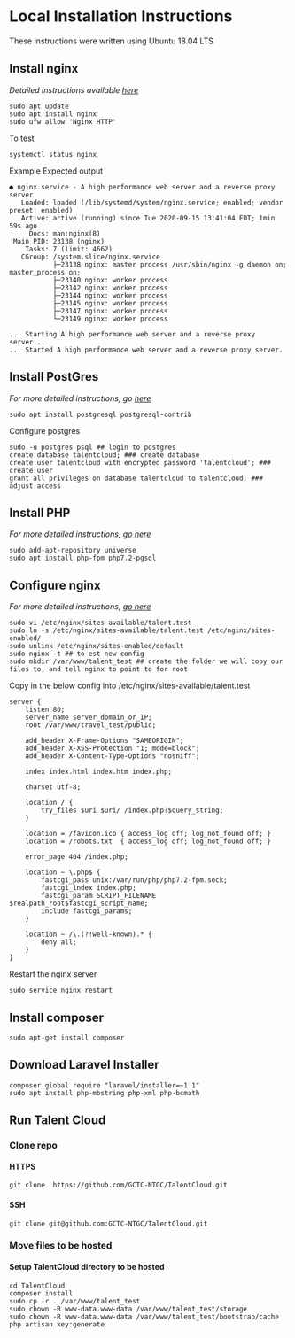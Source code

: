 # Local Installation Instructions

These instructions were written using Ubuntu 18.04 LTS

## Install nginx

*Detailed instructions available [here](https://www.digitalocean.com/community/tutorials/how-to-install-nginx-on-ubuntu-18-04)*

```
sudo apt update
sudo apt install nginx
sudo ufw allow 'Nginx HTTP'
```

To test

```
systemctl status nginx
```

Example Expected output

```
● nginx.service - A high performance web server and a reverse proxy server
   Loaded: loaded (/lib/systemd/system/nginx.service; enabled; vendor preset: enabled)
   Active: active (running) since Tue 2020-09-15 13:41:04 EDT; 1min 59s ago
     Docs: man:nginx(8)
 Main PID: 23138 (nginx)
    Tasks: 7 (limit: 4662)
   CGroup: /system.slice/nginx.service
           ├─23138 nginx: master process /usr/sbin/nginx -g daemon on; master_process on;
           ├─23140 nginx: worker process
           ├─23142 nginx: worker process
           ├─23144 nginx: worker process
           ├─23145 nginx: worker process
           ├─23147 nginx: worker process
           └─23149 nginx: worker process

... Starting A high performance web server and a reverse proxy server...
... Started A high performance web server and a reverse proxy server.
```

## Install PostGres

*For more detailed instructions, go [here](https://www.digitalocean.com/community/tutorials/how-to-install-and-use-postgresql-on-ubuntu-18-04)*

```
sudo apt install postgresql postgresql-contrib
```

Configure postgres

```
sudo -u postgres psql ## login to postgres
create database talentcloud; ### create database
create user talentcloud with encrypted password 'talentcloud'; ### create user
grant all privileges on database talentcloud to talentcloud; ### adjust access
```

## Install PHP

*For more detailed instructions, [go here](https://www.digitalocean.com/community/tutorials/how-to-install-linux-nginx-mysql-php-lemp-stack-ubuntu-18-04)*

```
sudo add-apt-repository universe
sudo apt install php-fpm php7.2-pgsql
```


## Configure nginx

*For more detailed instructions, [go here](https://www.digitalocean.com/community/tutorials/how-to-install-linux-nginx-mysql-php-lemp-stack-ubuntu-18-04)*

```
sudo vi /etc/nginx/sites-available/talent.test
sudo ln -s /etc/nginx/sites-available/talent.test /etc/nginx/sites-enabled/
sudo unlink /etc/nginx/sites-enabled/default
sudo nginx -t ## to est new config
sudo mkdir /var/www/talent_test ## create the folder we will copy our files to, and tell nginx to point to for root
```

Copy in the below config into /etc/nginx/sites-available/talent.test

```
server {
    listen 80;
    server_name server_domain_or_IP;
    root /var/www/travel_test/public;

    add_header X-Frame-Options "SAMEORIGIN";
    add_header X-XSS-Protection "1; mode=block";
    add_header X-Content-Type-Options "nosniff";

    index index.html index.htm index.php;

    charset utf-8;

    location / {
        try_files $uri $uri/ /index.php?$query_string;
    }

    location = /favicon.ico { access_log off; log_not_found off; }
    location = /robots.txt  { access_log off; log_not_found off; }

    error_page 404 /index.php;

    location ~ \.php$ {
        fastcgi_pass unix:/var/run/php/php7.2-fpm.sock;
        fastcgi_index index.php;
        fastcgi_param SCRIPT_FILENAME $realpath_root$fastcgi_script_name;
        include fastcgi_params;
    }

    location ~ /\.(?!well-known).* {
        deny all;
    }
}
```

Restart the nginx server

```
sudo service nginx restart
```

## Install composer

```
sudo apt-get install composer
```

## Download Laravel Installer

```
composer global require "laravel/installer=~1.1"
sudo apt install php-mbstring php-xml php-bcmath
```

## Run Talent Cloud

### Clone repo

#### HTTPS

```
git clone  https://github.com/GCTC-NTGC/TalentCloud.git
```

#### SSH

```
git clone git@github.com:GCTC-NTGC/TalentCloud.git
```

### Move files to be hosted

#### Setup TalentCloud directory to be hosted

```
cd TalentCloud
composer install
sudo cp -r . /var/www/talent_test
sudo chown -R www-data.www-data /var/www/talent_test/storage
sudo chown -R www-data.www-data /var/www/talent_test/bootstrap/cache
php artisan key:generate
```

